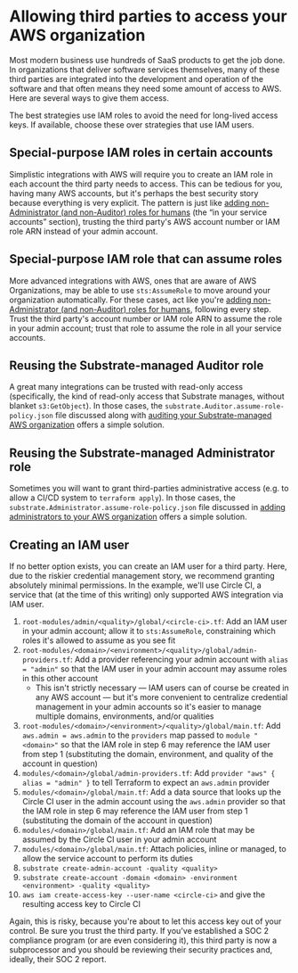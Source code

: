 # Allowing third parties to access your AWS organization

Most modern business use hundreds of SaaS products to get the job done. In organizations that deliver software services themselves, many of these third parties are integrated into the development and operation of the software and that often means they need some amount of access to AWS. Here are several ways to give them access.

The best strategies use IAM roles to avoid the need for long-lived access keys. If available, choose these over strategies that use IAM users.

## Special-purpose IAM roles in certain accounts

Simplistic integrations with AWS will require you to create an IAM role in each account the third party needs to access. This can be tedious for you, having many AWS accounts, but it's perhaps the best security story because everything is very explicit. The pattern is just like [adding non-Administrator (and non-Auditor) roles for humans](https://github.com/src-bin/substrate-manual/blob/main/adding-non-administrator-roles-for-humans/README.md) (the “in your service accounts” section), trusting the third party's AWS account number or IAM role ARN instead of your admin account.

## Special-purpose IAM role that can assume roles

More advanced integrations with AWS, ones that are aware of AWS Organizations, may be able to use `sts:AssumeRole` to move around your organization automatically. For these cases, act like you're [adding non-Administrator (and non-Auditor) roles for humans](https://github.com/src-bin/substrate-manual/blob/main/adding-non-administrator-roles-for-humans/README.md), following every step. Trust the third party's account number or IAM role ARN to assume the role in your admin account; trust that role to assume the role in all your service accounts.

## Reusing the Substrate-managed Auditor role

A great many integrations can be trusted with read-only access (specifically, the kind of read-only access that Substrate manages, without blanket `s3:GetObject`). In those cases, the `substrate.Auditor.assume-role-policy.json` file discussed along with [auditing your Substrate-managed AWS organization](https://github.com/src-bin/substrate-manual/blob/main/auditing/README.md) offers a simple solution.

## Reusing the Substrate-managed Administrator role

Sometimes you will want to grant third-parties administrative access (e.g. to allow a CI/CD system to `terraform apply`). In those cases, the `substrate.Administrator.assume-role-policy.json` file discussed in [adding administrators to your AWS organization](https://github.com/src-bin/substrate-manual/blob/main/adding-administrators/README.md) offers a simple solution.

## Creating an IAM user

If no better option exists, you can create an IAM user for a third party. Here, due to the riskier credential management story, we recommend granting absolutely minimal permissions. In the example, we'll use Circle CI, a service that (at the time of this writing) only supported AWS integration via IAM user.

1. `root-modules/admin/<quality>/global/<circle-ci>.tf`: Add an IAM user in your admin account; allow it to `sts:AssumeRole`, constraining which roles it's allowed to assume as you see fit
2. `root-modules/<domain>/<environment>/<quality>/global/admin-providers.tf`: Add a provider referencing your admin account with `alias = "admin"` so that the IAM user in your admin account may assume roles in this other account
   * This isn't strictly necessary — IAM users can of course be created in any AWS account — but it's more convenient to centralize credential management in your admin accounts so it's easier to manage multiple domains, environments, and/or qualities
3. `root-modules/<domain>/<environment>/<quality>/global/main.tf`: Add `aws.admin = aws.admin` to the `providers` map passed to `module "<domain>"` so that the IAM role in step 6 may reference the IAM user from step 1 (substituting the domain, environment, and quality of the account in question)
4. `modules/<domain>/global/admin-providers.tf`: Add `provider "aws" { alias = "admin" }` to tell Terraform to expect an `aws.admin` provider
5. `modules/<domain>/global/main.tf`: Add a data source that looks up the Circle CI user in the admin account using the `aws.admin` provider so that the IAM role in step 6 may reference the IAM user from step 1 (substituting the domain of the account in question)
6. `modules/<domain>/global/main.tf`: Add an IAM role that may be assumed by the Circle CI user in your admin account
7. `modules/<domain>/global/main.tf`: Attach policies, inline or managed, to allow the service account to perform its duties
8. `substrate create-admin-account -quality <quality>`
9. `substrate create-account -domain <domain> -environment <environment> -quality <quality>`
10. `aws iam create-access-key --user-name <circle-ci>` and give the resulting access key to Circle CI

Again, this is risky, because you're about to let this access key out of your control. Be sure you trust the third party. If you've established a SOC 2 compliance program (or are even considering it), this third party is now a subprocessor and you should be reviewing their security practices and, ideally, their SOC 2 report.
